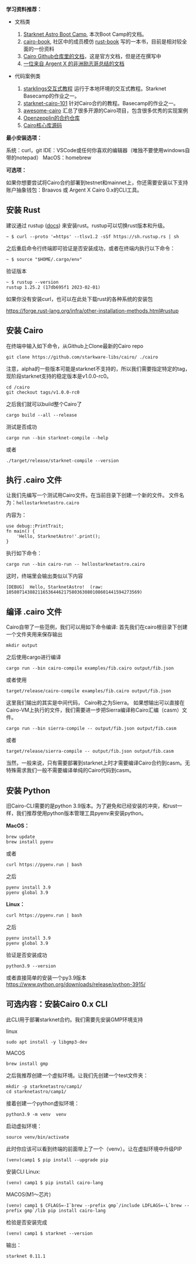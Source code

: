 **学习资料推荐：**

- 文档类
    1. [Starknet Astro Boot Camp](https://github.com/StarknetAstro/BootCamp),
    本次Boot Camp的文档。
    2. [cairo-book](https://cairo-book.github.io/title-page.html), 社区中的成员模仿 [rust-book](https://doc.rust-lang.org/book/) 写的一本书，目前是相对较全面的一份资料
    3. [Cairo Github仓库里的文档](https://github.com/starkware-libs/cairo/tree/main/docs/reference/src/components/cairo/modules/language_constructs/pages)，这是官方文档，但是还在撰写中
    4. [一位来自 Argent X 的非洲励志哥总结的文档](https://github.com/Starknet-Africa-Edu/Cairo1.0/tree/main/chapters)

- 代码案例类

    1. [starklings交互式教程](https://github.com/shramee/starklings-cairo1) 运行于本地环境的交互式教程。Starknet Basecamp的作业之一。
    2. [starknet-cairo-101](https://github.com/starknet-edu/starknet-cairo-101) 针对Cairo合约的教程。Basecamp的作业之一。
    3. [awesome-cairo](https://github.com/auditless/awesome-cairo#libraries) 汇总了很多开源的Cairo项目，包含很多优秀的实现案例
    4. [Openzepplin的合约仓库](https://github.com/OpenZeppelin/cairo-contracts/tree/cairo-1)
    5. [Cairo核心库源码](https://github.com/starkware-libs/cairo/blob/main/corelib/src)

 **最小安装选项：**

系统：curl，git
IDE：VSCode或任何你喜欢的编辑器（唯独不要使用windows自带的notepad）
MacOS：homebrew

**可选项：**

如果你想要尝试将Cairo合约部署到testnet和mainnet上，你还需要安装以下支持
账户抽象钱包：Braavos 或 Argent X
Cairo 0.x的CLI工具。


##  安装 Rust

建议通过 rustup ([docs](https://www.rust-lang.org/tools/install)) 来安装rust。rustup可以切换rust版本和升级。


    ~ $ curl --proto '=https' --tlsv1.2 -sSf https://sh.rustup.rs | sh

之后重启命令行终端即可验证是否安装成功，或者在终端内执行以下命令：


    ~ $ source "$HOME/.cargo/env"

验证版本


    ~ $ rustup --version
    rustup 1.25.2 (17db695f1 2023-02-01)



如果你没有安装curl，也可以在此处下载rust的各种系统的安装包

https://forge.rust-lang.org/infra/other-installation-methods.html#rustup


## 安装 Cairo
在终端中输入如下命令，从Github上Clone最新的Cairo repo


    git clone https://github.com/starkware-libs/cairo/ ./cairo


注意，alpha的一些版本可能是starknet不支持的，所以我们需要指定特定的tag，现阶段starknet支持的稳定版本是v1.0.0-rc0。


    cd /cairo
    git checkout tags/v1.0.0-rc0

之后我们就可以build整个Cairo了

    cargo build --all --release
测试是否成功

    cargo run --bin starknet-compile --help

或者

    ./target/release/starknet-compile --version


## 执行 .cairo 文件
让我们先编写一个测试用Cairo文件。在当前目录下创建一个新的文件。
文件名为：`hellostarknetastro.cairo`

内容为：

    use debug::PrintTrait;
    fn main() {
        'Hello, StarknetAstro!'.print();
    }

执行如下命令：

    cargo run --bin cairo-run -- hellostarknetastro.cairo

这时，终端里会输出类似以下内容

    [DEBUG]  Hello, StarknetAstro!  (raw: 105807143882116536446217580363080108601441594273569)

## 编译 .cairo 文件


Cairo自带了一些范例，我们可以用如下命令编译:
首先我们在cairo根目录下创建一个文件夹用来保存输出

    mkdir output

之后使用cargo进行编译

    cargo run --bin cairo-compile examples/fib.cairo output/fib.json

或者使用

    target/release/cairo-compile examples/fib.cairo output/fib.json

这里我们输出的其实是中间代码， Cairo称之为Sierra。
如果想输出可以直接在Cairo-VM上执行的文件，我们需要进一步把Sierra编译称Cairo汇编（casm）文件。

    cargo run --bin sierra-compile -- output/fib.json output/fib.casm


或者

    target/release/sierra-compile -- output/fib.json output/fib.casm

当然，一般来说，只有需要部署到starknet上时才需要编译Cairo合约到casm。无特殊需求我们一般不需要编译单纯的Cairo代码到casm。

## 安装 Python

旧Cairo-CLI需要的是python 3.9版本。为了避免和已经安装的冲突，和rust一样，我们推荐使用python版本管理工具pyenv来安装python。

**MacOS：**

    brew update
    brew install pyenv
或者

    curl https://pyenv.run | bash

之后

    pyenv install 3.9
    pyenv global 3.9

**Linux：**

    curl https://pyenv.run | bash
之后

    pyenv install 3.9
    pyenv global 3.9

验证是否安装成功

    python3.9 --version

或者直接简单的安装一个py3.9版本
https://www.python.org/downloads/release/python-3915/


## 可选内容：安装Cairo 0.x CLI

此CLI用于部署starknet合约。我们需要先安装GMP环境支持

linux

    sudo apt install -y libgmp3-dev

MACOS

    brew install gmp


之后我推荐创建一个虚拟环境。让我们先创建一个test文件夹：

    mkdir -p starknetastro/camp1/
    cd starknetastro/camp1/

接着创建一个python虚拟环境：

    python3.9 -m venv  venv

启动虚拟环境：

    source venv/bin/activate

此时你应该可以看到终端的前面带上了一个（venv）。让在虚拟环境中升级PIP

    (venv)camp1 $ pip install --upgrade pip

安装CLI
Linux:

    (venv) camp1 $ pip install cairo-lang

MACOS(M1～芯片)

    (venv) camp1 $ CFLAGS=-I`brew --prefix gmp`/include LDFLAGS=-L`brew --prefix gmp`/lib pip install cairo-lang


检验是否安装完成

    (venv) camp1 $ starknet --version

输出：

    starknet 0.11.1
